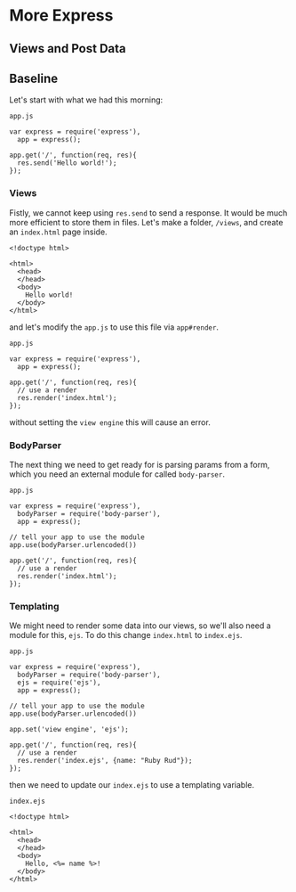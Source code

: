 # More Express
## Views and Post Data


## Baseline

Let's start with what we had this morning:

`app.js`

```
var express = require('express'),
  app = express();

app.get('/', function(req, res){
  res.send('Hello world!');
});

```

### Views 

Fistly, we cannot keep using `res.send` to send a response. It would be much more efficient to store them in files. Let's make a folder, `/views`, and create an `index.html` page inside.

```
<!doctype html>

<html>
  <head>
  </head>
  <body>
    Hello world!
  </body>
</html>
```

and let's modify the `app.js` to use this file via `app#render`.

`app.js`

```
var express = require('express'),
  app = express();

app.get('/', function(req, res){
  // use a render
  res.render('index.html');
});

```

without setting the `view engine` this will cause an error.

### BodyParser

The next thing we need to get ready for is parsing params from a form, which you need an external module for called `body-parser`.

`app.js`

```
var express = require('express'),
  bodyParser = require('body-parser'),
  app = express();

// tell your app to use the module
app.use(bodyParser.urlencoded())

app.get('/', function(req, res){
  // use a render
  res.render('index.html');
});

```


### Templating

We might need to render some data into our views, so we'll also need a module for this, `ejs`. To do this change `index.html` to `index.ejs`.


`app.js`

```
var express = require('express'),
  bodyParser = require('body-parser'),
  ejs = require('ejs'),
  app = express();

// tell your app to use the module
app.use(bodyParser.urlencoded())

app.set('view engine', 'ejs');

app.get('/', function(req, res){
  // use a render
  res.render('index.ejs', {name: "Ruby Rud"});
});

```

then we need to update our `index.ejs` to use a templating variable.

`index.ejs`

```
<!doctype html>

<html>
  <head>
  </head>
  <body>
    Hello, <%= name %>!
  </body>
</html>
```